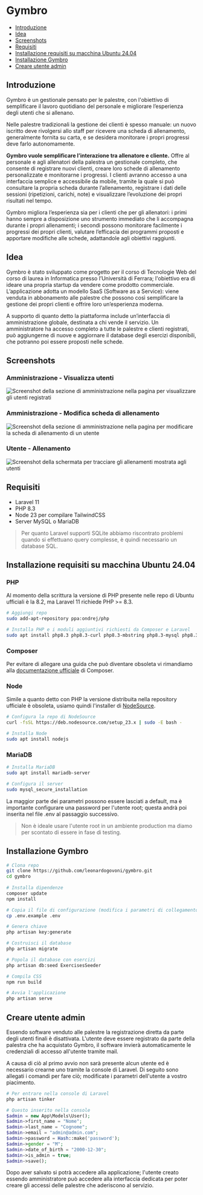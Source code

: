 # Gymbro

- [Introduzione](#introduzione)
- [Idea](#idea)
- [Screenshots](#screenshots)
- [Requisiti](#requisiti)
- [Installazione requisiti su macchina Ubuntu 24.04](#installazione-requisiti-su-macchina-ubuntu-2404)
- [Installazione Gymbro](#installazione-gymbro)
- [Creare utente admin](#creare-utente-admin)


## Introduzione

Gymbro è un gestionale pensato per le palestre, con l'obiettivo di semplificare il lavoro quotidiano del personale e migliorare l’esperienza degli utenti che si allenano.

Nelle palestre tradizionali la gestione dei clienti è spesso manuale: un nuovo iscritto deve rivolgersi allo staff per ricevere una scheda di allenamento, generalmente fornita su carta, e se desidera monitorare i propri progressi deve farlo autonomamente.

**Gymbro vuole semplificare l’interazione tra allenatore e cliente.** Offre al personale e agli allenatori della palestra un gestionale completo, che consente di registrare nuovi clienti, creare loro schede di allenamento personalizzate e monitorarne i progressi. I clienti avranno accesso a una interfaccia semplice e accessibile da mobile, tramite la quale si può consultare la propria scheda durante l’allenamento, registrare i dati delle sessioni (ripetizioni, carichi, note) e visualizzare l’evoluzione dei propri risultati nel tempo.

Gymbro migliora l’esperienza sia per i clienti che per gli allenatori: i primi hanno sempre a disposizione uno strumento immediato che li accompagna durante i propri allenamenti; i secondi possono monitorare facilmente i progressi dei propri clienti, valutare l’efficacia dei programmi proposti e apportare modifiche alle schede, adattandole agli obiettivi raggiunti.

## Idea

Gymbro è stato sviluppato come progetto per il corso di Tecnologie Web del corso di laurea in Informatica presso l’Università di Ferrara; l'obiettivo era di ideare una propria startup da vendere come prodotto commerciale. L’applicazione adotta un modello SaaS (Software as a Service): viene venduta in abbonamento alle palestre che possono così semplificare la gestione dei propri clienti e offrire loro un’esperienza moderna.

A supporto di quanto detto la piattaforma include un’interfaccia di amministrazione globale, destinata a chi vende il servizio. Un amministratore ha accesso completo a tutte le palestre e clienti registrati, può aggiungerne di nuove e aggiornare il database degli esercizi disponibili, che potranno poi essere proposti nelle schede.

## Screenshots

### Amministrazione - Visualizza utenti

![Screenshot della sezione di amministrazione nella pagina per visualizzare gli utenti registrati](/docs/images/admin_users.png?raw=true)

### Amministrazione - Modifica scheda di allenamento

![Screenshot della sezione di amministrazione nella pagina per modificare la scheda di allenamento di un utente](/docs/images/admin_edit_workout_plan.png?raw=true)

### Utente - Allenamento

![Screenshot della schermata per tracciare gli allenamenti mostrata agli utenti](/docs/images/users_training.png?raw=true)


## Requisiti
- Laravel 11
- PHP 8.3
- Node 23 per compilare TailwindCSS
- Server MySQL o MariaDB

> Per quanto Laravel supporti SQLite abbiamo riscontrato problemi quando si effettuano query complesse, è quindi necessario un database SQL.

## Installazione requisiti su macchina Ubuntu 24.04
### PHP
Al momento della scrittura la versione di PHP presente nelle repo di Ubuntu ufficiali è la 8.2, ma Laravel 11 richiede PHP >= 8.3.

```bash
# Aggiungi repo
sudo add-apt-repository ppa:ondrej/php

# Installa PHP e i moduli aggiuntivi richiesti da Composer e Laravel
sudo apt install php8.3 php8.3-curl php8.3-mbstring php8.3-mysql php8.3-sqlite3 php8.3-xml php8.3-zip
```

### Composer
Per evitare di allegare una guida che può diventare obsoleta vi rimandiamo alla [documentazione ufficiale](https://getcomposer.org/download) di Composer.

### Node
Simile a quanto detto con PHP la versione distribuita nella repository ufficiale è obsoleta, usiamo quindi l'installer di [NodeSource](https://github.com/nodesource/distributions).

```bash
# Configura la repo di NodeSource
curl -fsSL https://deb.nodesource.com/setup_23.x | sudo -E bash -

# Installa Node
sudo apt install nodejs
```

### MariaDB
```bash
# Installa MariaDB
sudo apt install mariadb-server

# Configura il server
sudo mysql_secure_installation
```

La maggior parte dei parametri possono essere lasciati a default, ma è importante configurare una password per l'utente root; questa andrà poi inserita nel file .env al passaggio successivo.

> Non è ideale usare l'utente root in un ambiente production ma diamo per scontato di essere in fase di testing.

## Installazione Gymbro
```bash
# Clona repo
git clone https://github.com/leonardogovoni/gymbro.git
cd gymbro
    
# Installa dipendenze
composer update
npm install

# Copia il file di configurazione (modifica i parametri di collegamento con il database)
cp .env.example .env

# Genera chiave
php artisan key:generate

# Costruisci il database
php artisan migrate

# Popola il database con esercizi
php artisan db:seed ExercisesSeeder

# Compila CSS
npm run build

# Avvia l'applicazione
php artisan serve
```

## Creare utente admin
Essendo software venduto alle palestre la registrazione diretta da parte degli utenti finali è disattivata. L'utente deve essere registrato da parte della palestra che ha acquistato Gymbro, il software invierà automaticamente le credenziali di accesso all'utente tramite mail.

A causa di ciò al primo avvio non sarà presente alcun utente ed è necessario crearne uno tramite la console di Laravel. Di seguito sono allegati i comandi per fare ciò; modificate i parametri dell'utente a vostro piacimento.

```php
# Per entrare nella console di Laravel
php artisan tinker

# Questo inserito nella console
$admin = new App\Models\User();
$admin->first_name = "Nome";
$admin->last_name = "Cognome";
$admin->email = "admin@admin.com";
$admin->password = Hash::make('password');
$admin->gender = "M";
$admin->date_of_birth = "2000-12-30";
$admin->is_admin = true;
$admin->save();
```

Dopo aver salvato si potrà accedere alla applicazione; l'utente creato essendo amministratore può accedere alla interfaccia dedicata per poter creare gli accessi delle palestre che aderiscono al servizio.